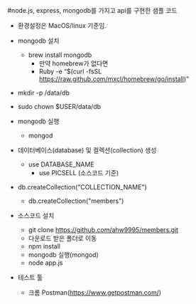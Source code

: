 #node.js, express, mongodb를 가지고 api를 구현한 샘플 코드

- 환경설정은 MacOS/linux 기준임.


- mongodb 설치
  - brew install mongodb
    - 만약 homebrew가 없다면
    - Ruby -e “$(curl -fsSL https://raw.github.com/mxcl/homebrew/go/install)”
- mkdir -p /data/db
- sudo chown $USER/data/db
- mongodb 실행
  - mongod


- 데이터베이스(database) 및 컬렉션(collection) 생성
  - use DATABASE_NAME
    - use PICSELL (소스코드 기준)
- db.createCollection("COLLECTION_NAME")
  - db.createCollection("members")


- 소스코드 설치
  - git clone https://github.com/ahw9995/members.git
  - 다운로드 받은 폴더로 이동
  - npm install
  - mongodb 실행(mongod)
  - node app.js


- 테스트 툴
  - 크롬 Postman(https://www.getpostman.com/)
